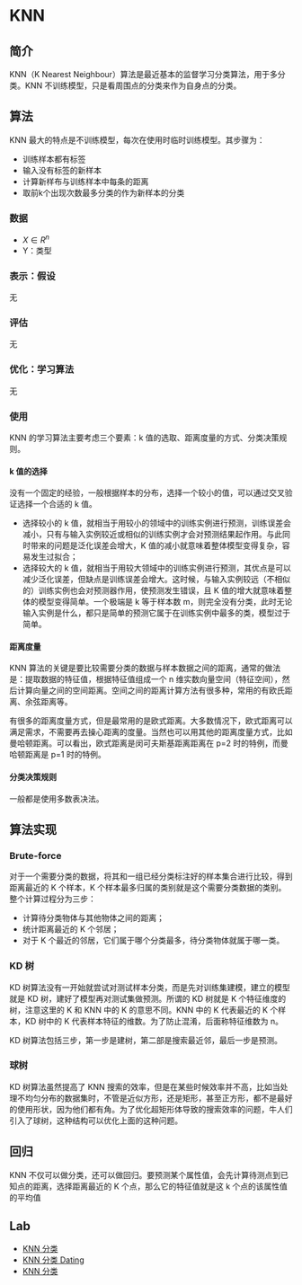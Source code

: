 # KNN

## 简介

KNN（K Nearest Neighbour）算法是最近基本的监督学习分类算法，用于多分类。KNN 不训练模型，只是看周围点的分类来作为自身点的分类。

## 算法

KNN 最大的特点是不训练模型，每次在使用时临时训练模型。其步骤为：

- 训练样本都有标签
- 输入没有标签的新样本
- 计算新样布与训练样本中每条的距离
- 取前k个出现次数最多分类的作为新样本的分类

### 数据

- $X\in R^n$
- Y：类型

### 表示：假设

无

### 评估

无

### 优化：学习算法

无

### 使用

KNN 的学习算法主要考虑三个要素：k 值的选取、距离度量的方式、分类决策规则。

#### k 值的选择

没有一个固定的经验，一般根据样本的分布，选择一个较小的值，可以通过交叉验证选择一个合适的 k 值。

- 选择较小的 k 值，就相当于用较小的领域中的训练实例进行预测，训练误差会减小，只有与输入实例较近或相似的训练实例才会对预测结果起作用。与此同时带来的问题是泛化误差会增大，K 值的减小就意味着整体模型变得复杂，容易发生过拟合；
- 选择较大的 k 值，就相当于用较大领域中的训练实例进行预测，其优点是可以减少泛化误差，但缺点是训练误差会增大。这时候，与输入实例较远（不相似的）训练实例也会对预测器作用，使预测发生错误，且 K 值的增大就意味着整体的模型变得简单。一个极端是 k 等于样本数 m，则完全没有分类，此时无论输入实例是什么，都只是简单的预测它属于在训练实例中最多的类，模型过于简单。

#### 距离度量

KNN 算法的关键是要比较需要分类的数据与样本数据之间的距离，通常的做法是：提取数据的特征值，根据特征值组成一个 n 维实数向量空间（特征空间），然后计算向量之间的空间距离。空间之间的距离计算方法有很多种，常用的有欧氏距离、余弦距离等。

有很多的距离度量方式，但是最常用的是欧式距离。大多数情况下，欧式距离可以满足需求，不需要再去操心距离的度量。当然也可以用其他的距离度量方式，比如曼哈顿距离。可以看出，欧式距离是闵可夫斯基距离距离在 p=2 时的特例，而曼哈顿距离是 p=1 时的特例。

#### 分类决策规则

一般都是使用多数表决法。

## 算法实现

### Brute-force

对于一个需要分类的数据，将其和一组已经分类标注好的样本集合进行比较，得到距离最近的 K 个样本，K 个样本最多归属的类别就是这个需要分类数据的类别。整个计算过程分为三步：

- 计算待分类物体与其他物体之间的距离；
- 统计距离最近的 K 个邻居；
- 对于 K 个最近的邻居，它们属于哪个分类最多，待分类物体就属于哪一类。

### KD 树

KD 树算法没有一开始就尝试对测试样本分类，而是先对训练集建模，建立的模型就是 KD 树，建好了模型再对测试集做预测。所谓的 KD 树就是 K 个特征维度的树，注意这里的 K 和 KNN 中的 K 的意思不同。KNN 中的 K 代表最近的 K 个样本，KD 树中的 K 代表样本特征的维数。为了防止混淆，后面称特征维数为 n。

KD 树算法包括三步，第一步是建树，第二部是搜索最近邻，最后一步是预测。

### 球树

KD 树算法虽然提高了 KNN 搜索的效率，但是在某些时候效率并不高，比如当处理不均匀分布的数据集时，不管是近似方形，还是矩形，甚至正方形，都不是最好的使用形状，因为他们都有角。为了优化超矩形体导致的搜索效率的问题，牛人们引入了球树，这种结构可以优化上面的这种问题。


## 回归

KNN 不仅可以做分类，还可以做回归。要预测某个属性值，会先计算待测点到已知点的距离，选择距离最近的 K 个点，那么它的特征值就是这 k 个点的该属性值的平均值


## Lab

- [KNN 分类](20_knn-classify.ipynb)
- [KNN 分类 Dating](22_dating-knn-classify.ipynb)
- [KNN 分类](24_knn-classify.ipynb)







